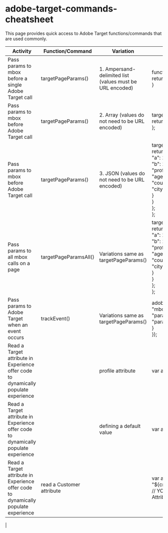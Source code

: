 # adobe-target-commands-cheatsheet

This page provides quick access to Adobe Target functions/commands that are used commonly. 

| Activity      | Function/Command | Variation | Syntax |
| -----------   | -----------      | --------- | ------ |
| Pass params to mbox before a single Adobe Target call      | targetPageParams()       | 1. Ampersand-delimited list (values must be URL encoded) | function targetPageParams(){  <br>return "param1=value1&param2=value2&p3=hello%20world";<br>} |
| Pass params to mbox before Adobe Target call      | targetPageParams()       | 2. Array (values do not need to be URL encoded) | targetPageParams = function() {  <br>return ["a=1", "b=2", "c=hello world"]; <br> }; |
| Pass params to mbox before Adobe Target call      | targetPageParams()       | 3. JSON (values do not need to be URL encoded) | targetPageParams = function() { <br>return { <br>"a": 1, <br>"b": 2, <br>"profile": { <br>"age": 26, <br>"country": { <br>"city": "San Francisco" <br>} <br>} <br>}; <br>}; |
| Pass params to all mbox calls on a page | targetPageParamsAll()       | Variations same as targetPageParams() | targetPageParamsAll = function() { <br>return { <br>"a": 1, <br>"b": 2, <br>"profile": { <br>"age": 26, <br>"country": { <br>"city": "San Francisco" <br>} <br>} <br>}; <br>}; |
| Pass params to Adobe Target when an event occurs | trackEvent() | Variations same as targetPageParams() | adobe.target.trackEvent({ <br>"mbox": "clicked-cta", <br>"params": { <br>"param1": "value1" <br>} <br>}); |
| Read a Target attribute in Experience offer code to dynamically populate experience |  | profile attribute  | var a = “${user.YOUR_PROFILE_ATTRIBUTE}”; |
| Read a Target attribute in Experience offer code to dynamically populate experience |  | defining a default value | var a = '${user.YOUR_PROFILE_ATTRIBUTE default="Sin precio personalizado"}'; |
| Read a Target attribute in Experience offer code to dynamically populate experience | read a Customer attribute |  | var a = "${crs.YOUR_CUSTOMER_ATTRIBUTE_INTEGRATION_NAME.ATTRIBUTE_NAME}" // YOUR_CUSTOMER_ATTRIBUTE_INTEGRATION_NAME is name of the Customer Attribute integration - its not alias
 |

